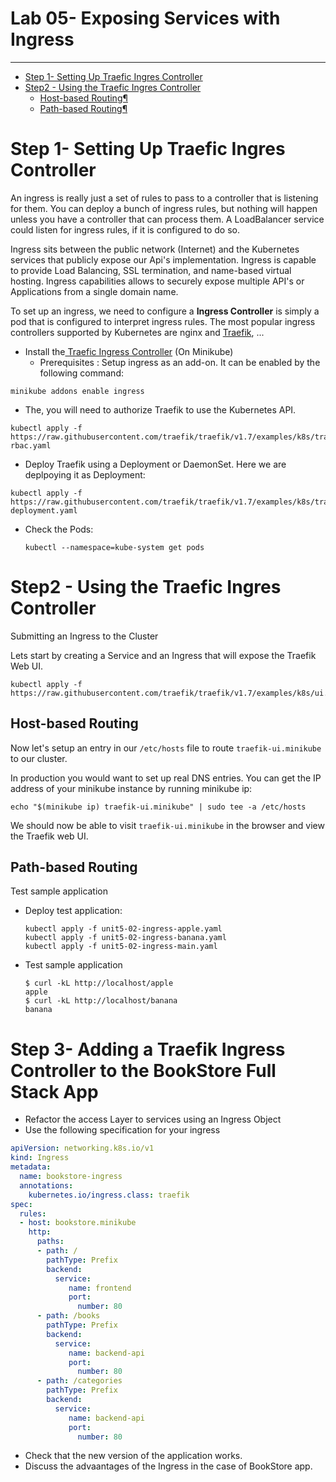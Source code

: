 # Lab 05- Exposing Services with Ingress
---
- [Step 1- Setting Up Traefic Ingres Controller](#step-1--setting-up-traefic-ingres-controller)
- [Step2 - Using the Traefic Ingres Controller](#step2---using-the-traefic-ingres-controller)
  - [Host-based Routing¶](#host-based-routing)
  - [Path-based Routing¶](#path-based-routing)

     

# Step 1- Setting Up Traefic Ingres Controller

An ingress is really just a set of rules to pass to a controller that is listening for them. You can deploy a bunch of ingress rules, but nothing will happen unless you have a controller that can process them. A LoadBalancer service could listen for ingress rules, if it is configured to do so.

Ingress sits between the public network (Internet) and the Kubernetes services that publicly expose our Api's implementation. Ingress is capable to provide Load Balancing, SSL termination, and name-based virtual hosting.
Ingress capabilities allows to securely expose multiple API's or Applications from a single domain name.

To set up an ingress, we need to configure a **Ingress Controller** is simply a pod that is configured to interpret ingress rules. The most popular ingress controllers supported by Kubernetes are nginx and [Traefik](https://docs.traefik.io/providers/kubernetes-ingress/), ...

- Install the[ Traefic Ingress Controller](https://doc.traefik.io/traefik/v1.7/user-guide/kubernetes/) (On Minikube)
  - Prerequisites : Setup ingress as an add-on. It can be enabled by the following command:

```shell
minikube addons enable ingress
```  
  - The, you will need to authorize Traefik to use the Kubernetes API.
```shell
kubectl apply -f https://raw.githubusercontent.com/traefik/traefik/v1.7/examples/k8s/traefik-rbac.yaml

```  
  - Deploy Traefik using a Deployment or DaemonSet. Here we are deplpoying it as Deployment:
```shell
kubectl apply -f https://raw.githubusercontent.com/traefik/traefik/v1.7/examples/k8s/traefik-deployment.yaml
```
  - Check the Pods: 
    ```shell
    kubectl --namespace=kube-system get pods
    ```

# Step2 - Using the Traefic Ingres Controller

Submitting an Ingress to the Cluster

Lets start by creating a Service and an Ingress that will expose the Traefik Web UI.

```shell
kubectl apply -f https://raw.githubusercontent.com/traefik/traefik/v1.7/examples/k8s/ui.yaml
```
## Host-based Routing

Now let's setup an entry in our `/etc/hosts` file to route `traefik-ui.minikube` to our cluster.

In production you would want to set up real DNS entries. You can get the IP address of your minikube instance by running minikube ip:

```shell
echo "$(minikube ip) traefik-ui.minikube" | sudo tee -a /etc/hosts
```
We should now be able to visit `traefik-ui.minikube` in the browser and view the Traefik web UI.

## Path-based Routing

Test sample application
  - Deploy test application:
    ```shell
    kubectl apply -f unit5-02-ingress-apple.yaml
    kubectl apply -f unit5-02-ingress-banana.yaml
    kubectl apply -f unit5-02-ingress-main.yaml
    ```
  - Test sample application
    ```shell
    $ curl -kL http://localhost/apple
    apple
    $ curl -kL http://localhost/banana
    banana
    ```

# Step 3- Adding a Traefik Ingress Controller to the BookStore Full Stack App

- Refactor the access Layer to services using an Ingress Object
- Use the following specification for your ingress
```yaml
apiVersion: networking.k8s.io/v1
kind: Ingress
metadata:
  name: bookstore-ingress
  annotations:
    kubernetes.io/ingress.class: traefik
spec:
  rules:
  - host: bookstore.minikube
    http:
      paths:
      - path: /
        pathType: Prefix
        backend:
          service:
             name: frontend
             port:
               number: 80
      - path: /books
        pathType: Prefix
        backend:
          service:
             name: backend-api
             port:
               number: 80
      - path: /categories
        pathType: Prefix
        backend:
          service:
             name: backend-api
             port:
               number: 80
```
- Check that the new version of the application works.  
- Discuss the advaantages of the Ingress in the case of BookStore app.